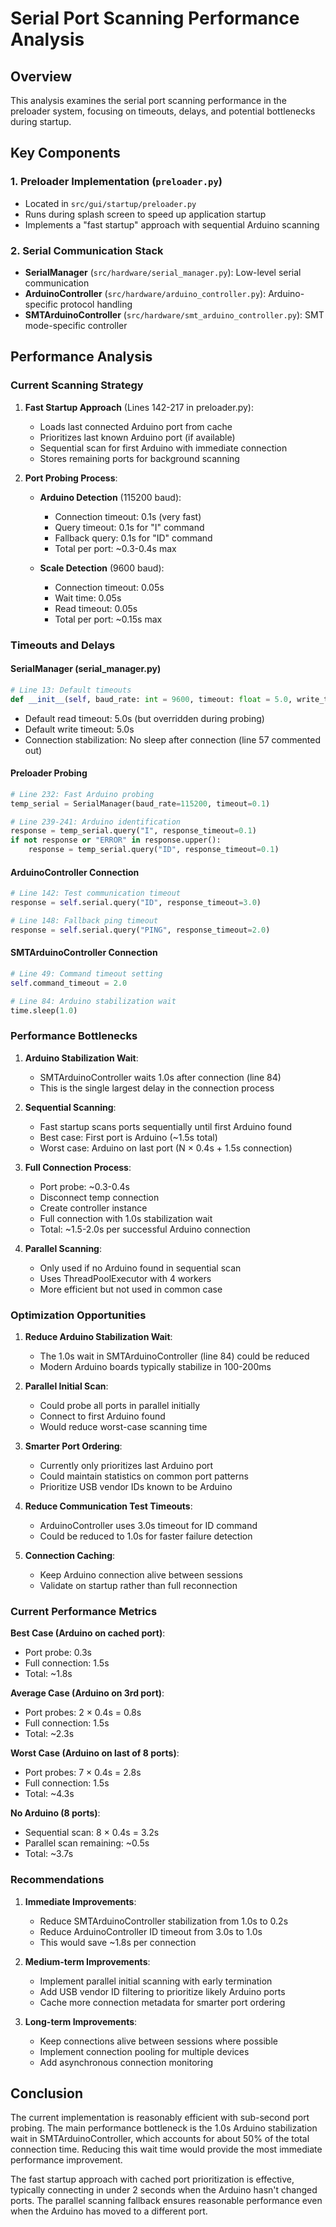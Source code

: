 # Serial Port Scanning Performance Analysis

## Overview
This analysis examines the serial port scanning performance in the preloader system, focusing on timeouts, delays, and potential bottlenecks during startup.

## Key Components

### 1. Preloader Implementation (`preloader.py`)
- Located in `src/gui/startup/preloader.py`
- Runs during splash screen to speed up application startup
- Implements a "fast startup" approach with sequential Arduino scanning

### 2. Serial Communication Stack
- **SerialManager** (`src/hardware/serial_manager.py`): Low-level serial communication
- **ArduinoController** (`src/hardware/arduino_controller.py`): Arduino-specific protocol handling
- **SMTArduinoController** (`src/hardware/smt_arduino_controller.py`): SMT mode-specific controller

## Performance Analysis

### Current Scanning Strategy

1. **Fast Startup Approach** (Lines 142-217 in preloader.py):
   - Loads last connected Arduino port from cache
   - Prioritizes last known Arduino port (if available)
   - Sequential scan for first Arduino with immediate connection
   - Stores remaining ports for background scanning

2. **Port Probing Process**:
   - **Arduino Detection** (115200 baud):
     - Connection timeout: 0.1s (very fast)
     - Query timeout: 0.1s for "I" command
     - Fallback query: 0.1s for "ID" command
     - Total per port: ~0.3-0.4s max
   
   - **Scale Detection** (9600 baud):
     - Connection timeout: 0.05s
     - Wait time: 0.05s
     - Read timeout: 0.05s
     - Total per port: ~0.15s max

### Timeouts and Delays

#### SerialManager (serial_manager.py)
```python
# Line 13: Default timeouts
def __init__(self, baud_rate: int = 9600, timeout: float = 5.0, write_timeout: float = 5.0):
```
- Default read timeout: 5.0s (but overridden during probing)
- Default write timeout: 5.0s
- Connection stabilization: No sleep after connection (line 57 commented out)

#### Preloader Probing
```python
# Line 232: Fast Arduino probing
temp_serial = SerialManager(baud_rate=115200, timeout=0.1)

# Line 239-241: Arduino identification
response = temp_serial.query("I", response_timeout=0.1)
if not response or "ERROR" in response.upper():
    response = temp_serial.query("ID", response_timeout=0.1)
```

#### ArduinoController Connection
```python
# Line 142: Test communication timeout
response = self.serial.query("ID", response_timeout=3.0)

# Line 148: Fallback ping timeout  
response = self.serial.query("PING", response_timeout=2.0)
```

#### SMTArduinoController Connection
```python
# Line 49: Command timeout setting
self.command_timeout = 2.0

# Line 84: Arduino stabilization wait
time.sleep(1.0)
```

### Performance Bottlenecks

1. **Arduino Stabilization Wait**:
   - SMTArduinoController waits 1.0s after connection (line 84)
   - This is the single largest delay in the connection process

2. **Sequential Scanning**:
   - Fast startup scans ports sequentially until first Arduino found
   - Best case: First port is Arduino (~1.5s total)
   - Worst case: Arduino on last port (N × 0.4s + 1.5s connection)

3. **Full Connection Process**:
   - Port probe: ~0.3-0.4s
   - Disconnect temp connection
   - Create controller instance
   - Full connection with 1.0s stabilization wait
   - Total: ~1.5-2.0s per successful Arduino connection

4. **Parallel Scanning**:
   - Only used if no Arduino found in sequential scan
   - Uses ThreadPoolExecutor with 4 workers
   - More efficient but not used in common case

### Optimization Opportunities

1. **Reduce Arduino Stabilization Wait**:
   - The 1.0s wait in SMTArduinoController (line 84) could be reduced
   - Modern Arduino boards typically stabilize in 100-200ms

2. **Parallel Initial Scan**:
   - Could probe all ports in parallel initially
   - Connect to first Arduino found
   - Would reduce worst-case scanning time

3. **Smarter Port Ordering**:
   - Currently only prioritizes last Arduino port
   - Could maintain statistics on common port patterns
   - Prioritize USB vendor IDs known to be Arduino

4. **Reduce Communication Test Timeouts**:
   - ArduinoController uses 3.0s timeout for ID command
   - Could be reduced to 1.0s for faster failure detection

5. **Connection Caching**:
   - Keep Arduino connection alive between sessions
   - Validate on startup rather than full reconnection

### Current Performance Metrics

**Best Case (Arduino on cached port)**:
- Port probe: 0.3s
- Full connection: 1.5s
- Total: ~1.8s

**Average Case (Arduino on 3rd port)**:
- Port probes: 2 × 0.4s = 0.8s
- Full connection: 1.5s
- Total: ~2.3s

**Worst Case (Arduino on last of 8 ports)**:
- Port probes: 7 × 0.4s = 2.8s
- Full connection: 1.5s
- Total: ~4.3s

**No Arduino (8 ports)**:
- Sequential scan: 8 × 0.4s = 3.2s
- Parallel scan remaining: ~0.5s
- Total: ~3.7s

### Recommendations

1. **Immediate Improvements**:
   - Reduce SMTArduinoController stabilization from 1.0s to 0.2s
   - Reduce ArduinoController ID timeout from 3.0s to 1.0s
   - This would save ~1.8s per connection

2. **Medium-term Improvements**:
   - Implement parallel initial scanning with early termination
   - Add USB vendor ID filtering to prioritize likely Arduino ports
   - Cache more connection metadata for smarter port ordering

3. **Long-term Improvements**:
   - Keep connections alive between sessions where possible
   - Implement connection pooling for multiple devices
   - Add asynchronous connection monitoring

## Conclusion

The current implementation is reasonably efficient with sub-second port probing. The main performance bottleneck is the 1.0s Arduino stabilization wait in SMTArduinoController, which accounts for about 50% of the total connection time. Reducing this wait time would provide the most immediate performance improvement.

The fast startup approach with cached port prioritization is effective, typically connecting in under 2 seconds when the Arduino hasn't changed ports. The parallel scanning fallback ensures reasonable performance even when the Arduino has moved to a different port.